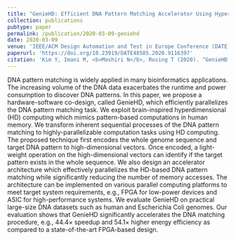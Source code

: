 ```yaml
---
title: "GenieHD: Efficient DNA Pattern Matching Accelerator Using Hyperdimensional Computing"
collection: publications
pubtype: paper
permalink: /publication/2020-03-09-geniehd
date: 2020-03-09
venue: 'IEEE/ACM Design Automation and Test in Europe Conference (DATE) 2020'
paperurl: 'https://doi.org/10.23919/DATE48585.2020.9116397'
citation: 'Kim Y, Imani M, <b>Moshiri N</b>, Rosing T (2020). "GenieHD: Efficient DNA Pattern Matching Accelerator Using Hyperdimensional Computing." <i>IEEE/ACM Design Automation and Test in Europe Conference (DATE) 2020</i>. <a href="https://doi.org/10.23919/DATE48585.2020.9116397" target="_blank">doi:10.23919/DATE48585.2020.9116397</a>'
---
```

DNA pattern matching is widely applied in many bioinformatics applications. The increasing volume of the DNA data exacerbates the runtime and power consumption to discover DNA patterns. In this paper, we propose a hardware-software co-design, called GenieHD, which efficiently parallelizes the DNA pattern matching task. We exploit brain-inspired hyperdimensional (HD) computing which mimics pattern-based computations in human memory. We transform inherent sequential processes of the DNA pattern matching to highly-parallelizable computation tasks using HD computing. The proposed technique first encodes the whole genome sequence and target DNA pattern to high-dimensional vectors. Once encoded, a light-weight operation on the high-dimensional vectors can identify if the target pattern exists in the whole sequence. We also design an accelerator architecture which effectively parallelizes the HD-based DNA pattern matching while significantly reducing the number of memory accesses. The architecture can be implemented on various parallel computing platforms to meet target system requirements, e.g., FPGA for low-power devices and ASIC for high-performance systems. We evaluate GenieHD on practical large-size DNA datasets such as human and Escherichia Coli genomes. Our evaluation shows that GenieHD significantly accelerates the DNA matching procedure, e.g., 44.4× speedup and 54.1× higher energy efficiency as compared to a state-of-the-art FPGA-based design.
